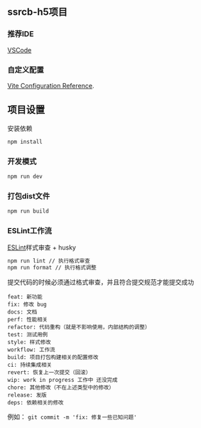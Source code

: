 ## ssrcb-h5项目
### 推荐IDE

[VSCode](https://code.visualstudio.com/)

### 自定义配置

[Vite Configuration Reference](https://vitejs.dev/config/).

## 项目设置
安装依赖
```sh
npm install
```

### 开发模式

```sh
npm run dev
```

### 打包dist文件

```sh
npm run build
```

###  ESLint工作流
[ESLint](https://eslint.org/)样式审查 + husky

```sh
npm run lint // 执行格式审查
npm run format // 执行格式调整
```

提交代码的时候必须通过格式审查，并且符合提交规范才能提交成功

```
feat: 新功能
fix: 修改 bug
docs: 文档
perf: 性能相关
refactor: 代码重构（就是不影响使用，内部结构的调整）
test: 测试用例
style: 样式修改
workflow: 工作流
build: 项目打包构建相关的配置修改
ci: 持续集成相关
revert: 恢复上一次提交（回滚）
wip: work in progress 工作中 还没完成
chore: 其他修改（不在上述类型中的修改）
release: 发版
deps: 依赖相关的修改

```

例如： `git commit -m 'fix: 修复一些已知问题'`